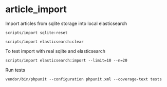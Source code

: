 # article_import

Import articles from sqlite storage into local elasticsearch


```shell
scripts/import sqlite:reset
```

```shell
scripts/import elasticsearch:clear
```

To test import with real sqlite and elasticsearch
```shell
scripts/import elasticsearch:import --limit=10 --n=20
```

Run tests
```shell
vendor/bin/phpunit --configuration phpunit.xml --coverage-text tests
```